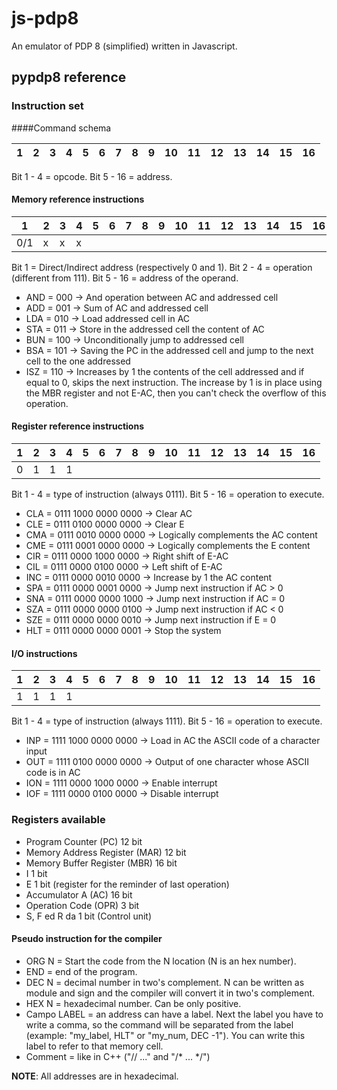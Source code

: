 # js-pdp8
An emulator of PDP 8 (simplified) written in Javascript.

## pypdp8 reference

### Instruction set

####Command schema

|1|2|3|4|5|6|7|8|9|10|11|12|13|14|15|16|
| --- | --- | --- | --- | --- | --- | --- | --- | --- | --- | --- | --- | --- | --- | --- | --- |

Bit 1 - 4 = opcode.
Bit 5 - 16 = address.


#### Memory reference instructions

|1|2|3|4|5|6|7|8|9|10|11|12|13|14|15|16|
| --- | --- | --- | --- | --- | --- | --- | --- | --- | --- | --- | --- | --- | --- | --- | --- |
|0/1|x |x |x |  | | | | | | | | | | | |

Bit 1 = Direct/Indirect address (respectively 0 and 1).
Bit 2 - 4 = operation (different from 111).
Bit 5 - 16 = address of the operand.

  * AND = 000 -> And operation between AC and addressed cell
  * ADD = 001 -> Sum of AC and addressed cell
  * LDA = 010 -> Load addressed cell in AC
  * STA = 011 -> Store in the addressed cell the content of AC
  * BUN = 100 -> Unconditionally jump to addressed cell
  * BSA = 101 -> Saving the PC in the addressed cell and jump to the next cell to the one addressed
  * ISZ = 110 -> Increases by 1 the contents of the cell addressed and if equal to 0, skips the next instruction. The increase by 1 is in place using the MBR register and not E-AC, then you can't check the overflow of this operation.

#### Register reference instructions

|1|2|3|4|5|6|7|8|9|10|11|12|13|14|15|16|
| --- | --- | --- | --- | --- | --- | --- | --- | --- | --- | --- | --- | --- | --- | --- | --- |
|0 |1 |1 |1 |  | | | | | | | | | | | |

Bit 1 - 4 = type of instruction (always 0111).
Bit 5 - 16 = operation to execute.

  * CLA = 0111 1000 0000 0000 -> Clear AC
  * CLE = 0111 0100 0000 0000 -> Clear E
  * CMA = 0111 0010 0000 0000 -> Logically complements the AC content
  * CME = 0111 0001 0000 0000 -> Logically complements the E content
  * CIR = 0111 0000 1000 0000 -> Right shift of E-AC
  * CIL = 0111 0000 0100 0000 -> Left shift of E-AC
  * INC = 0111 0000 0010 0000 -> Increase by 1 the AC content
  * SPA = 0111 0000 0001 0000 -> Jump next instruction if AC > 0
  * SNA = 0111 0000 0000 1000 -> Jump next instruction if AC = 0
  * SZA = 0111 0000 0000 0100 -> Jump next instruction if AC < 0
  * SZE = 0111 0000 0000 0010 -> Jump next instruction if E = 0
  * HLT = 0111 0000 0000 0001 -> Stop the system

#### I/O instructions

|1|2|3|4|5|6|7|8|9|10|11|12|13|14|15|16|
| --- | --- | --- | --- | --- | --- | --- | --- | --- | --- | --- | --- | --- | --- | --- | --- |
|1 |1 |1 |1 |  | | | | | | | | | | | |

Bit 1 - 4 = type of instruction (always 1111).
Bit 5 - 16 = operation to execute.

  * INP = 1111 1000 0000 0000 -> Load in AC the ASCII code of a character input
  * OUT = 1111 0100 0000 0000 -> Output of one character whose ASCII code is in AC
  * ION = 1111 0000 1000 0000 -> Enable interrupt
  * IOF = 1111 0000 0100 0000 -> Disable interrupt


### Registers available

  * Program Counter (PC) 12 bit
  * Memory Address Register (MAR) 12 bit
  * Memory Buffer Register (MBR) 16 bit
  * I 1 bit
  * E 1 bit (register for the reminder of last operation)
  * Accumulator A (AC) 16 bit
  * Operation Code (OPR) 3 bit
  * S, F ed R da 1 bit (Control unit)

#### Pseudo instruction for the compiler

  * ORG N = Start the code from the N location (N is an hex number).
  * END = end of the program.
  * DEC N = decimal number in two's complement. N can be written as module and sign and the compiler will convert it in two's complement.
  * HEX N = hexadecimal number. Can be only positive.
  * Campo LABEL = an address can have a label. Next the label you have to write a comma, so the command will be separated from the label (example: "my_label, HLT" or "my_num, DEC -1"). You can write this label to refer to that memory cell.
  * Comment = like in C++ ("// ..." and "/* ... */")

**NOTE**: All addresses are in hexadecimal.

